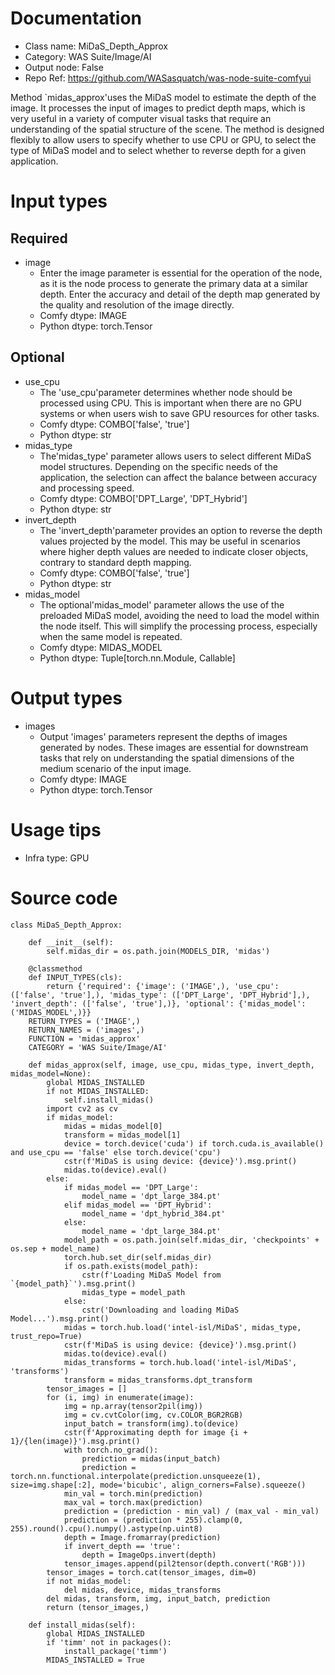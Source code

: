 # Documentation
- Class name: MiDaS_Depth_Approx
- Category: WAS Suite/Image/AI
- Output node: False
- Repo Ref: https://github.com/WASasquatch/was-node-suite-comfyui

Method `midas_approx'uses the MiDaS model to estimate the depth of the image. It processes the input of images to predict depth maps, which is very useful in a variety of computer visual tasks that require an understanding of the spatial structure of the scene. The method is designed flexibly to allow users to specify whether to use CPU or GPU, to select the type of MiDaS model and to select whether to reverse depth for a given application.

# Input types
## Required
- image
    - Enter the image parameter is essential for the operation of the node, as it is the node process to generate the primary data at a similar depth. Enter the accuracy and detail of the depth map generated by the quality and resolution of the image directly.
    - Comfy dtype: IMAGE
    - Python dtype: torch.Tensor
## Optional
- use_cpu
    - The 'use_cpu'parameter determines whether node should be processed using CPU. This is important when there are no GPU systems or when users wish to save GPU resources for other tasks.
    - Comfy dtype: COMBO['false', 'true']
    - Python dtype: str
- midas_type
    - The'midas_type' parameter allows users to select different MiDaS model structures. Depending on the specific needs of the application, the selection can affect the balance between accuracy and processing speed.
    - Comfy dtype: COMBO['DPT_Large', 'DPT_Hybrid']
    - Python dtype: str
- invert_depth
    - The 'invert_depth'parameter provides an option to reverse the depth values projected by the model. This may be useful in scenarios where higher depth values are needed to indicate closer objects, contrary to standard depth mapping.
    - Comfy dtype: COMBO['false', 'true']
    - Python dtype: str
- midas_model
    - The optional'midas_model' parameter allows the use of the preloaded MiDaS model, avoiding the need to load the model within the node itself. This will simplify the processing process, especially when the same model is repeated.
    - Comfy dtype: MIDAS_MODEL
    - Python dtype: Tuple[torch.nn.Module, Callable]

# Output types
- images
    - Output 'images' parameters represent the depths of images generated by nodes. These images are essential for downstream tasks that rely on understanding the spatial dimensions of the medium scenario of the input image.
    - Comfy dtype: IMAGE
    - Python dtype: torch.Tensor

# Usage tips
- Infra type: GPU

# Source code
```
class MiDaS_Depth_Approx:

    def __init__(self):
        self.midas_dir = os.path.join(MODELS_DIR, 'midas')

    @classmethod
    def INPUT_TYPES(cls):
        return {'required': {'image': ('IMAGE',), 'use_cpu': (['false', 'true'],), 'midas_type': (['DPT_Large', 'DPT_Hybrid'],), 'invert_depth': (['false', 'true'],)}, 'optional': {'midas_model': ('MIDAS_MODEL',)}}
    RETURN_TYPES = ('IMAGE',)
    RETURN_NAMES = ('images',)
    FUNCTION = 'midas_approx'
    CATEGORY = 'WAS Suite/Image/AI'

    def midas_approx(self, image, use_cpu, midas_type, invert_depth, midas_model=None):
        global MIDAS_INSTALLED
        if not MIDAS_INSTALLED:
            self.install_midas()
        import cv2 as cv
        if midas_model:
            midas = midas_model[0]
            transform = midas_model[1]
            device = torch.device('cuda') if torch.cuda.is_available() and use_cpu == 'false' else torch.device('cpu')
            cstr(f'MiDaS is using device: {device}').msg.print()
            midas.to(device).eval()
        else:
            if midas_model == 'DPT_Large':
                model_name = 'dpt_large_384.pt'
            elif midas_model == 'DPT_Hybrid':
                model_name = 'dpt_hybrid_384.pt'
            else:
                model_name = 'dpt_large_384.pt'
            model_path = os.path.join(self.midas_dir, 'checkpoints' + os.sep + model_name)
            torch.hub.set_dir(self.midas_dir)
            if os.path.exists(model_path):
                cstr(f'Loading MiDaS Model from `{model_path}`').msg.print()
                midas_type = model_path
            else:
                cstr('Downloading and loading MiDaS Model...').msg.print()
            midas = torch.hub.load('intel-isl/MiDaS', midas_type, trust_repo=True)
            cstr(f'MiDaS is using device: {device}').msg.print()
            midas.to(device).eval()
            midas_transforms = torch.hub.load('intel-isl/MiDaS', 'transforms')
            transform = midas_transforms.dpt_transform
        tensor_images = []
        for (i, img) in enumerate(image):
            img = np.array(tensor2pil(img))
            img = cv.cvtColor(img, cv.COLOR_BGR2RGB)
            input_batch = transform(img).to(device)
            cstr(f'Approximating depth for image {i + 1}/{len(image)}').msg.print()
            with torch.no_grad():
                prediction = midas(input_batch)
                prediction = torch.nn.functional.interpolate(prediction.unsqueeze(1), size=img.shape[:2], mode='bicubic', align_corners=False).squeeze()
            min_val = torch.min(prediction)
            max_val = torch.max(prediction)
            prediction = (prediction - min_val) / (max_val - min_val)
            prediction = (prediction * 255).clamp(0, 255).round().cpu().numpy().astype(np.uint8)
            depth = Image.fromarray(prediction)
            if invert_depth == 'true':
                depth = ImageOps.invert(depth)
            tensor_images.append(pil2tensor(depth.convert('RGB')))
        tensor_images = torch.cat(tensor_images, dim=0)
        if not midas_model:
            del midas, device, midas_transforms
        del midas, transform, img, input_batch, prediction
        return (tensor_images,)

    def install_midas(self):
        global MIDAS_INSTALLED
        if 'timm' not in packages():
            install_package('timm')
        MIDAS_INSTALLED = True
```